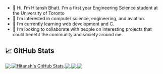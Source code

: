 - 👋 Hi, I’m Hitansh Bhatt. I'm a first year Engineering Science student at the University of Toronto
- 👀 I’m interested in computer science, engineering, and aviation.
- 🌱 I’m currently learning web development and C.
- 💞️ I’m looking to collaborate with people on interesting projects that could benefit the community and society around me.

<!---
HitanshBhatt/HitanshBhatt is a ✨ special ✨ repository because its `README.md` (this file) appears on your GitHub profile.
You can click the Preview link to take a look at your changes.
--->

<!-- ## 🔧 Technologies & Tools
![](https://img.shields.io/badge/OS-Linux-informational?style=flat&logo=linux&logoColor=white&color=2bbc8a)
![](https://img.shields.io/badge/Editor-VSCode-informational?style=flat&logo=intellij-idea&logoColor=white&color=2bbc8a)
![](https://img.shields.io/badge/Editor-IntelliJ_IDEA-informational?style=flat&logo=intellij-idea&logoColor=white&color=2bbc8a)
![](https://img.shields.io/badge/Code-Python-informational?style=flat&logo=python&logoColor=white&color=2bbc8a)
![](https://img.shields.io/badge/Code-JavaScript-informational?style=flat&logo=javascript&logoColor=white&color=2bbc8a)
![](https://img.shields.io/badge/Code-Golang-informational?style=flat&logo=go&logoColor=white&color=2bbc8a)
-->
## &#x1f4c8; GitHub Stats

<a href="https://github.com/HitanshBhatt/HitanshBhatt">
  <img align="center" src="https://github-readme-stats.vercel.app/api/top-langs/?username=HitanshBhatt&hide=java,html,tex&title_color=ffffff&text_color=c9cacc&icon_color=2bbc8a&bg_color=1d1f21&langs_count=3" />
</a>
<a href="https://github.com/HitanshBhatt/HitanshBhatt">
  <img align="center" src="https://github-readme-stats.vercel.app/api?username=HitanshBhatt&show_icons=true&line_height=27&count_private=true&title_color=ffffff&text_color=c9cacc&icon_color=2bbc8a&bg_color=1d1f21" alt="Hitansh's GitHub Stats" />
</a>

<a href="https://github.com/HitanshBhatt/Synonyms">
  <img align="center" src="https://github-readme-stats.vercel.app/api/pin/?username=HitanshBhatt&repo=Synonyms&title_color=ffffff&text_color=c9cacc&icon_color=2bbc8a&bg_color=1d1f21" />
</a>

<a href="https://github.com/HitanshBhatt/Personal-Website">
  <img align="center" src="https://github-readme-stats.vercel.app/api/pin/?username=HitanshBhatt&repo=Personal-Website&title_color=ffffff&text_color=c9cacc&icon_color=2bbc8a&bg_color=1d1f21" />
</a>

<a href="https://github.com/HitanshBhatt/Pilot-Checklist">
  <img align="center" src="https://github-readme-stats.vercel.app/api/pin/?username=HitanshBhatt&repo=Pilot-Checklist&title_color=ffffff&text_color=c9cacc&icon_color=2bbc8a&bg_color=1d1f21" />
  
<!-- <a href="https://github.com/HitanshBhatt/Personal-Website">
  <img align="center" src="https://github-readme-stats.vercel.app/api/pin/?username=HitanshBhatt&repo=Personal-Website&title_color=ffffff&text_color=c9cacc&icon_color=2bbc8a&bg_color=1d1f21" />
-->
</a>
</a>  
